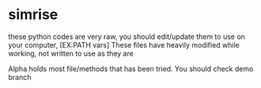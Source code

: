 # simrise

these python codes are very raw, you should edit/update them to use on your computer,
  [EX:PATH vars]
  These files have heavily modified while working, not written to use as they are 
  
Alpha holds most file/methods that has been tried.
You should check demo branch
